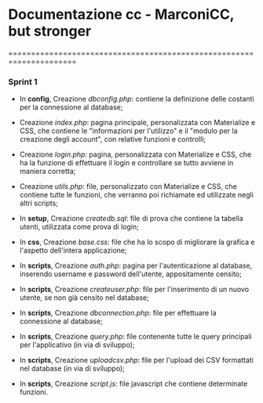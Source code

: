 # Documentazione cc - MarconiCC, but stronger

=====================================================================

### Sprint 1

- In **config**, Creazione *dbconfig.php*: contiene la definizione delle costanti per la connessione al database;

- Creazione *index.php*: pagina principale, personalizzata con Materialize e CSS, che contiene le "informazioni per l'utilizzo"
e il "modulo per la creazione degli account", con relative funzioni e controlli;

- Creazione *login.php*: pagina, personalizzata con Materialize e CSS, che ha la funzione di effettuare il login e controllare se tutto avviene in maniera corretta;

- Creazione *utils.php*: file, personalizzato con Materialize e CSS, che contiene tutte le funzioni, che verranno poi richiamate ed utilizzate negli altri scripts;

- In **setup**, Creazione *createdb.sql*: file di prova che contiene la tabella utenti, utilizzata come prova di login;

- In **css**, Creazione *base.css*: file che ha lo scopo di migliorare la grafica e l'aspetto dell'intera applicazione;

- In **scripts**, Creazione *auth.php*: pagina per l'autenticazione al database, inserendo username e password dell'utente, appositamente censito;

- In **scripts**, Creazione *createuser.php*: file per l'inserimento di un nuovo utente, se non già censito nel database;

- In **scripts**, Creazione *dbconnection.php*: file per effettuare la connessione al database;

- In **scripts**, Creazione *query.php*: file contenente tutte le query principali per l'applicativo (in via di sviluppo);

- In **scripts**, Creazione *uploadcsv.php*: file per l'upload dei CSV formattati nel database (in via di sviluppo);

- In **scripts**, Creazione *script.js*: file javascript che contiene determinate funzioni.


